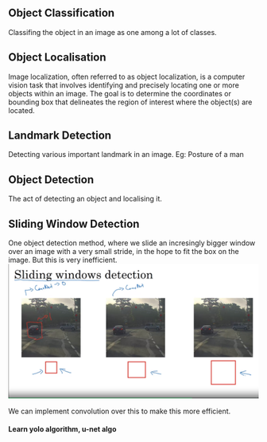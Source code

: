 ## Object Classification
Classifing the object in an image as one among a lot of classes.

## Object Localisation
Image localization, often referred to as object localization, is a computer vision task that involves identifying and precisely locating one or more objects within an image. The goal is to determine the coordinates or bounding box that delineates the region of interest where the object(s) are located.

## Landmark Detection
Detecting various important landmark in an image. Eg: Posture of a man

## Object Detection
The act of detecting an object and localising it. 

## Sliding Window Detection
One object detection method, where we slide an incresingly bigger window over an image with a very small stride, in the hope to fit the box on the image. But this is very inefficient.
![Alt text](<Screenshot from 2023-10-18 20-15-23.png>)

We can implement convolution over this to make this more efficient.

#### Learn yolo algorithm, u-net algo
